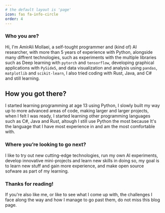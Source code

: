 ```yaml
---
# the default layout is 'page'
icon: fas fa-info-circle
order: 4
---
```


### Who you are?
Hi, I'm AmirAli Mollaei, a self-tought programmer and (kind of) AI researcher, with more than 5 years of experience with Python, alongside many diffrent technologies, such as experiments with the multiple libraries such as Deep learning with `pytorch` and `tensorflow`, developing graphical applications with `PySide5`, and data visualization and analysis using `pandas`, `matplotlib` and `scikit-learn`, I also tried coding with Rust, Java, and C# and still learning.

## How you got there?
I started learning programming at age 13 using Python, I slowly built my way up to more advanced areas of code, making larger and larger projects, when I felt I was ready, I started learning other programming languages such as C#, Java and Rust, altough I still use Python the most because It's the language that I have most experience in and am the most comfortable with.

### Where you’re looking to go next?
I like to try out new cutting-edge technologies, run my own AI experiments, develop innovative mini-projects and learn new skills in doing so, my goal is to learn new stuff and gain more experience, and make open source sofware as part of my learning.

### Thanks for reading!
If you're also like me, or like to see what I come up with, the challenges I face along the way and how I manage to go past them, do not miss this blog page.
